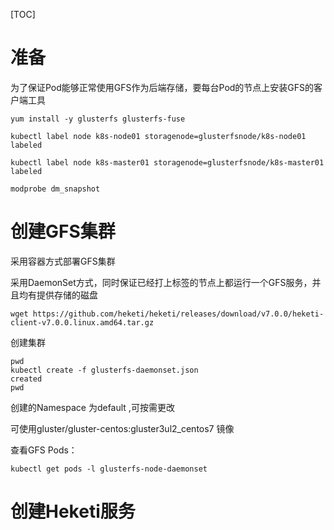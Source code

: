 [TOC]

# 准备

为了保证Pod能够正常使用GFS作为后端存储，要每台Pod的节点上安装GFS的客户端工具

```
yum install -y glusterfs glusterfs-fuse
```



```
kubectl label node k8s-node01 storagenode=glusterfsnode/k8s-node01 labeled

kubectl label node k8s-master01 storagenode=glusterfsnode/k8s-master01 labeled
```



```
modprobe dm_snapshot
```





# 创建GFS集群

采用容器方式部署GFS集群

采用DaemonSet方式，同时保证已经打上标签的节点上都运行一个GFS服务，并且均有提供存储的磁盘

```
wget https://github.com/heketi/heketi/releases/download/v7.0.0/heketi-client-v7.0.0.linux.amd64.tar.gz
```



创建集群

```
pwd
kubectl create -f glusterfs-daemonset.json
created
pwd
```

创建的Namespace 为default ,可按需更改

可使用gluster/gluster-centos:gluster3ul2_centos7 镜像



查看GFS Pods：

```
kubectl get pods -l glusterfs-node-daemonset
```





# 创建Heketi服务





#



#



#



#